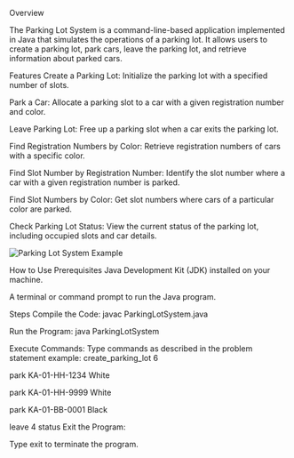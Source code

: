 Overview

The Parking Lot System is a command-line-based application implemented in Java that simulates the operations of a parking lot. It allows users to create a parking lot, park cars, leave the parking lot, and retrieve information about parked cars.

Features
Create a Parking Lot: Initialize the parking lot with a specified number of slots.

Park a Car: Allocate a parking slot to a car with a given registration number and color.

Leave Parking Lot: Free up a parking slot when a car exits the parking lot.

Find Registration Numbers by Color: Retrieve registration numbers of cars with a specific color.

Find Slot Number by Registration Number: Identify the slot number where a car with a given registration number is parked.

Find Slot Numbers by Color: Get slot numbers where cars of a particular color are parked.

Check Parking Lot Status: View the current status of the parking lot, including occupied slots and car details.

![Parking Lot System Example](Users/muskangupta/Desktop.PNG)

How to Use
Prerequisites
Java Development Kit (JDK) installed on your machine.

A terminal or command prompt to run the Java program.

Steps
Compile the Code:
javac ParkingLotSystem.java

Run the Program:
java ParkingLotSystem

Execute Commands:
Type commands as described in the problem statement example:
create_parking_lot 6

park KA-01-HH-1234 White

park KA-01-HH-9999 White

park KA-01-BB-0001 Black

leave 4
status
Exit the Program:

Type exit to terminate the program.

